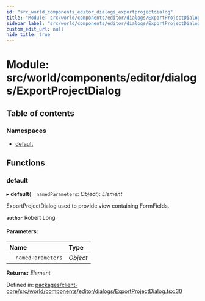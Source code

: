 ```yaml
---
id: "src_world_components_editor_dialogs_exportprojectdialog"
title: "Module: src/world/components/editor/dialogs/ExportProjectDialog"
sidebar_label: "src/world/components/editor/dialogs/ExportProjectDialog"
custom_edit_url: null
hide_title: true
---
```


# Module: src/world/components/editor/dialogs/ExportProjectDialog

## Table of contents

### Namespaces

- [default](src_world_components_editor_dialogs_exportprojectdialog.default.md)

## Functions

### default

▸ **default**(`__namedParameters`: *Object*): *Element*

ExportProjectDialog used to provide view containing FormFields.

**`author`** Robert Long

#### Parameters:

Name | Type |
:------ | :------ |
`__namedParameters` | *Object* |

**Returns:** *Element*

Defined in: [packages/client-core/src/world/components/editor/dialogs/ExportProjectDialog.tsx:30](https://github.com/xr3ngine/xr3ngine/blob/77d12cea0/packages/client-core/src/world/components/editor/dialogs/ExportProjectDialog.tsx#L30)
